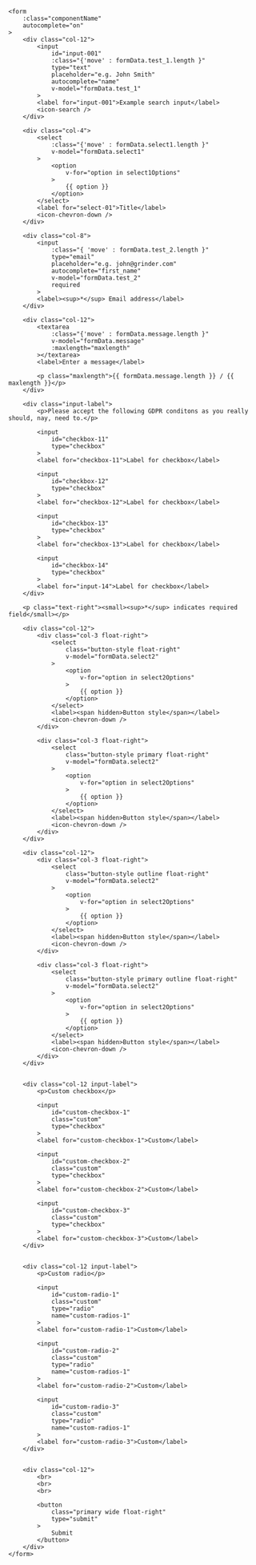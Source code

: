	<form 
		:class="componentName"
		autocomplete="on"
	>
		<div class="col-12">
			<input 
			    id="input-001"
			    :class="{'move' : formData.test_1.length }"
			    type="text"
			    placeholder="e.g. John Smith"
			    autocomplete="name" 
			    v-model="formData.test_1"
			>
			<label for="input-001">Example search input</label>
		    <icon-search />
		</div>

		<div class="col-4">
		    <select
		    	:class="{'move' : formData.select1.length }"
		    	v-model="formData.select1"
		    >
		        <option 
		    		v-for="option in select1Options"
		    	>
		    		{{ option }}
		    	</option>
		    </select>
		    <label for="select-01">Title</label>
		    <icon-chevron-down />
		</div>

		<div class="col-8">
		    <input 
		    	:class="{ 'move' : formData.test_2.length }"
		        type="email"
		        placeholder="e.g. john@grinder.com"
		        autocomplete="first_name" 
		    	v-model="formData.test_2"
		        required
		    >
		    <label><sup>*</sup> Email address</label>
		</div>

		<div class="col-12">
			<textarea
		    	:class="{'move' : formData.message.length }"
		    	v-model="formData.message"
		    	:maxlength="maxlength"
			></textarea>
			<label>Enter a message</label>

			<p class="maxlength">{{ formData.message.length }} / {{ maxlength }}</p>
		</div>

        <div class="input-label">
        	<p>Please accept the following GDPR conditons as you really should, nay, need to.</p>

            <input
                id="checkbox-11"
                type="checkbox"
            >   
            <label for="checkbox-11">Label for checkbox</label>

            <input
                id="checkbox-12"
                type="checkbox"
            > 
            <label for="checkbox-12">Label for checkbox</label>

            <input
                id="checkbox-13"
                type="checkbox"
            > 
            <label for="checkbox-13">Label for checkbox</label>

            <input
                id="checkbox-14"
                type="checkbox"
            >
            <label for="input-14">Label for checkbox</label>
        </div>

		<p class="text-right"><small><sup>*</sup> indicates required field</small></p>

		<div class="col-12">
			<div class="col-3 float-right">
				<select
					class="button-style float-right"
					v-model="formData.select2"
				>
				    <option 
						v-for="option in select2Options"
					>
						{{ option }}
					</option>
				</select>
				<label><span hidden>Button style</span></label>
		    	<icon-chevron-down />
			</div>
			
			<div class="col-3 float-right">
				<select
					class="button-style primary float-right"
					v-model="formData.select2"
				>
				    <option 
						v-for="option in select2Options"
					>
						{{ option }}
					</option>
				</select>
				<label><span hidden>Button style</span></label>
		    	<icon-chevron-down />
			</div>
		</div>

		<div class="col-12">
			<div class="col-3 float-right">
				<select
					class="button-style outline float-right"
					v-model="formData.select2"
				>
				    <option 
						v-for="option in select2Options"
					>
						{{ option }}
					</option>
				</select>
				<label><span hidden>Button style</span></label>
		    	<icon-chevron-down />
			</div>
			
			<div class="col-3 float-right">
				<select
					class="button-style primary outline float-right"
					v-model="formData.select2"
				>
				    <option 
						v-for="option in select2Options"
					>
						{{ option }}
					</option>
				</select>
				<label><span hidden>Button style</span></label>
		    	<icon-chevron-down />
			</div>
		</div>


        <div class="col-12 input-label">
        	<p>Custom checkbox</p>

			<input
				id="custom-checkbox-1"
				class="custom" 
				type="checkbox"
			>
			<label for="custom-checkbox-1">Custom</label>

			<input
				id="custom-checkbox-2"
				class="custom" 
				type="checkbox"
			>
			<label for="custom-checkbox-2">Custom</label>

			<input
				id="custom-checkbox-3"
				class="custom" 
				type="checkbox"
			>
			<label for="custom-checkbox-3">Custom</label>
		</div>


        <div class="col-12 input-label">
        	<p>Custom radio</p>

			<input
				id="custom-radio-1"
				class="custom" 
				type="radio"
				name="custom-radios-1"
			>
			<label for="custom-radio-1">Custom</label>

			<input
				id="custom-radio-2"
				class="custom" 
				type="radio"
				name="custom-radios-1"
			>
			<label for="custom-radio-2">Custom</label>

			<input
				id="custom-radio-3"
				class="custom" 
				type="radio"
				name="custom-radios-1"
			>
			<label for="custom-radio-3">Custom</label>
		</div>


		<div class="col-12">
			<br>
			<br>
			<br>

			<button 
				class="primary wide float-right"
				type="submit"
			>
				Submit
			</button>
		</div>
	</form>